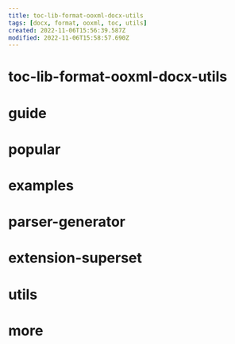 ```yaml
---
title: toc-lib-format-ooxml-docx-utils
tags: [docx, format, ooxml, toc, utils]
created: 2022-11-06T15:56:39.587Z
modified: 2022-11-06T15:58:57.690Z
---
```


# toc-lib-format-ooxml-docx-utils

# guide

# popular

# examples

# parser-generator

# extension-superset

# utils

# more

